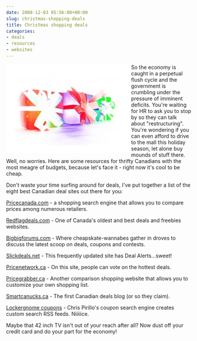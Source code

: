 ```yaml
---
date: 2008-12-03 05:56:00+00:00
slug: christmas-shopping-deals
title: Christmas shopping deals
categories:
- deals
- resources
- websites
---
```



<img align="left" style="border:20px solid white" src="/images/pres.jpg">

So the economy is caught in a perpetual flush cycle and the government is crumbling under the pressure of imminent deficits. You're waiting for HR to ask you to stop by so they can talk about "restructuring". You're wondering if you can even afford to drive to the mall this holiday season, let alone buy mounds of stuff there. Well, no worries. Here are some resources for thrifty Canadians with the most meagre of budgets, because let's face it - right now it's cool to be cheap.

Don't waste your time surfing around for deals, I've put together a list of the eight best Canadian deal sites out there for you:
 

[Pricecanada.com](http://www.pricecanada.com/) - a shopping search engine that allows you to compare prices among numerous retailers.

[Redflagdeals.com](http://www.redflagdeals.com/) - One of Canada's oldest and best deals and freebies websites.

[Bigbigforums.com](http://www.bigbigforums.com/) - Where cheapskate-wannabes gather in droves to discuss the latest scoop on deals, coupons and contests.

[Slickdeals.net](http://slickdeals.net/) - This frequently updated site has Deal Alerts...sweet!

[Pricenetwork.ca](http://www.pricenetwork.ca/deals.php?d=315&s=0) - On this site, people can vote on the hottest deals.

[Pricegrabber.ca](http://www.pricegrabber.ca/) - Another comparison shopping website that allows you to customize your own shopping list.

[Smartcanucks.ca](http://smartcanucks.ca/) - The first Canadian deals blog (or so they claim).

[Lockergnome coupons](http://coupons.lockergnome.com/) - Chris Pirillo's coupon search engine creates custom search RSS feeds. Niiiiice.

Maybe that 42 inch TV isn't out of your reach after all? Now dust off your credit card and do your part for the economy!
